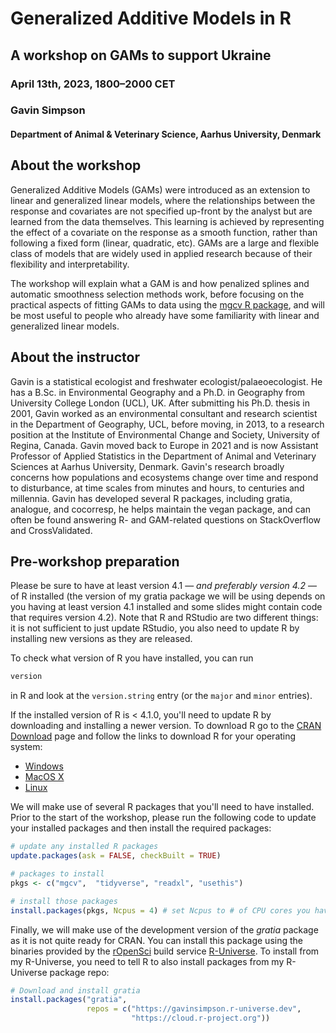 # Generalized Additive Models in R

## A workshop on GAMs to support Ukraine

### April 13th, 2023, 1800&ndash;2000 CET

### Gavin Simpson

#### Department of Animal & Veterinary Science, Aarhus University, Denmark

## About the workshop

Generalized Additive Models (GAMs) were introduced as an extension to linear and generalized linear models, where the relationships between the response and covariates are not specified up-front by the analyst but are learned from the data themselves. This learning is achieved by representing the effect of a covariate on the response as a smooth function, rather than following a fixed form (linear, quadratic, etc). GAMs are a large and flexible class of models that are widely used in applied research because of their flexibility and interpretability.

The workshop will explain what a GAM is and how penalized splines and automatic smoothness selection methods work, before focusing on the practical aspects of fitting GAMs to data using the [mgcv R package](https://cran.r-project.org/package=mgcv), and will be most useful to people who already have some familiarity with linear and generalized linear models.

## About the instructor

Gavin is a statistical ecologist and freshwater ecologist/palaeoecologist. He has a B.Sc. in Environmental Geography and a Ph.D. in Geography from University College London (UCL), UK. After submitting his Ph.D. thesis in 2001, Gavin worked as an environmental consultant and research scientist in the Department of Geography, UCL, before moving, in 2013, to a research position at the Institute of Environmental Change and Society, University of Regina, Canada. Gavin moved back to Europe in 2021 and is now Assistant Professor of Applied Statistics in the Department of Animal and Veterinary Sciences at Aarhus University, Denmark. Gavin's research broadly concerns how populations and ecosystems change over time and respond to disturbance, at time scales from minutes and hours, to centuries and millennia. Gavin has developed several R packages, including gratia, analogue, and cocorresp, he helps maintain the vegan package, and can often be found answering R- and GAM-related questions on StackOverflow and CrossValidated.

## Pre-workshop preparation

Please be sure to have at least version 4.1 &mdash; *and preferably version 4.2* &mdash; of R installed (the version of my gratia package we will be using depends on you having at least version 4.1 installed and some slides might contain code that requires version 4.2). Note that R and RStudio are two different things: it is not sufficient to just update RStudio, you also need to update R by installing new versions as they are released.

To check what version of R you have installed, you can run

```r
version
```

in R and look at the `version.string` entry (or the `major` and `minor` entries).

If the installed version of R is < 4.1.0, you'll need to update R by downloading and installing a newer version. To download R go to the [CRAN Download](https://cran.r-project.org/) page and follow the links to download R for your operating system:

* [Windows](https://cran.r-project.org/bin/windows/)
* [MacOS X](https://cran.r-project.org/bin/macosx/)
* [Linux](https://cran.r-project.org/bin/linux/)

We will make use of several R packages that you'll need to have installed. Prior to the start of the workshop, please run the following code to update your installed packages and then install the required packages:

```r
# update any installed R packages
update.packages(ask = FALSE, checkBuilt = TRUE)

# packages to install
pkgs <- c("mgcv",  "tidyverse", "readxl", "usethis")

# install those packages
install.packages(pkgs, Ncpus = 4) # set Ncpus to # of CPU cores you have
```

Finally, we will make use of the development version of the *gratia* package as it is not quite ready for CRAN. You can install this package using the binaries provided by the [rOpenSci](https://ropensci.org/) build service [R-Universe](https://r-universe.dev). To install from my R-Universe, you need to tell R to also install packages from my R-Universe package repo:

```r
# Download and install gratia
install.packages("gratia",
                 repos = c("https://gavinsimpson.r-universe.dev",
                           "https://cloud.r-project.org"))
```
